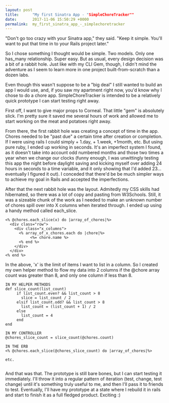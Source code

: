 ```yaml
---
layout: post
title:      "My first Sinatra App - "SimpleChoreTracker""
date:       2017-11-06 15:50:29 +0000
permalink:  my_first_sinatra_app_-_simplechoretracker
---
```



"Don't go too crazy with your Sinatra app," they said.  "Keep it simple.  You'll want to put that time in to your Rails project later."

So I chose something I thought would be simple.  Two models.  Only one has_many relationship.  Super easy.  But as usual, every design decision was a bit of a rabbit hole.  Just like with my CLI Gem, though, I didn't mind the adventure as I seem to learn more in one project built-from-scratch than a dozen labs.

Even though this wasn't suppose to be a "big deal" I still wanted to build an app I would use, and, if you saw my apartment right now, you'd know why I chose to do a chore app.  SimpleChoreTracker is intended to be a relatively quick prototype I can start testing right away.  

First off, I want to give major props to Corneal.  That little "gem" is absolutely slick.  I'm pretty sure it saved me several hours of work and allowed me to start working on the meat and potatoes right away.

From there, the first rabbit hole was creating a concept of time in the app.  Chores needed to be "past due" a certain time after creation or completion.  If I were using rails I could simply + 1.day, + 1.week, +1month, etc.  But using pure ruby, I ended up working in seconds.  It's an imperfect system I found, as it doesn't take into account odd numbered months and those two times a year when we change our clocks (funny enough, I was unwittingly testing this app the night before daylight saving and kicking myself over adding 24 hours in seconds to a time variable, and it only showing that I'd added 23... eventually I figured it out).  I conceded that there'd be be much simpler ways to achieve my goal in Rails and accepted the imperfections.

After that the next rabbit hole was the layout.  Admitedly my CSS skills had hibernated, so there was a lot of copy and pasting from W3Schools.  Still, it was a sizeable chunk of the work as I needed to make an unknown number of chores spill over into X columns when iterated through.  I ended up using a handy method called each_slice.

```
<% @chores.each_slice(x) do |array_of_chores|%>
  <div class="row">
    <div class="x_columns">
      <% array_of_x_chores.each do |chore|%>
           <%= chore.name %>
      <% end %>
    </div>
  </div>
<% end %>
```

In the above, 'x' is the limit of items I want to list in a column.  So I created my own helper method to flow my data into 2 columns if the @chore array count was greater than 8, and only one column if less than 8.

```
IN MY HELPER METHODS
def slice_count(list_count)
     if list_count.even? && list_count > 8
       slice = list_count / 2
     elsif list_count.odd? && list_count > 8
       list_count = (list_count + 1) / 2
     else
       list_count = 4
     end
end
	 
IN MY CONTROLLER
@chores_slice_count = slice_count(@chores.count)

IN THE ERB
<% @chores.each_slice(@chores_slice_count) do |array_of_chores|%>

etc.


```

And that was that.  The prototype is still bare bones, but I can start testing it immediately.  I'll throw it into a regular pattern of iteration (test, change, test change) until it's something truly useful to me, and then I'll pass it to friends to test.  Eventually, I'll have my prototype at a state where I rebuild it in rails and start to finish it as a full fledged product.  Exciting :)
